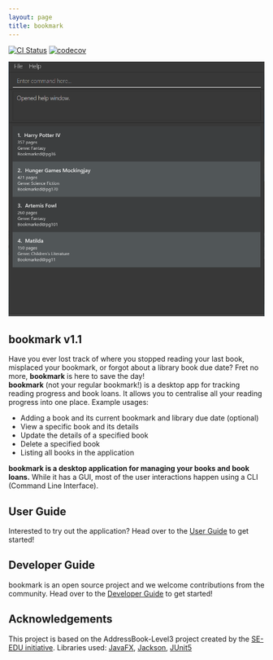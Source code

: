 ```yaml
---
layout: page
title: bookmark
---
```


[![CI Status](https://github.com/se-edu/addressbook-level3/workflows/Java%20CI/badge.svg)](https://github.com/se-edu/addressbook-level3/actions)
[![codecov](https://codecov.io/gh/se-edu/addressbook-level3/branch/master/graph/badge.svg)](https://codecov.io/gh/se-edu/addressbook-level3)

![Ui](images/Ui.png)

## bookmark v1.1
Have you ever lost track of where you stopped reading your last book, misplaced your bookmark, or forgot about a library book due date?
Fret no more, **bookmark** is here to save the day!<br>
**bookmark** (not your regular bookmark!) is a desktop app for tracking reading progress and book loans. It allows you to centralise all your
reading progress into one place.
Example usages:
* Adding a book and its current bookmark and library due date (optional)
* View a specific book and its details
* Update the details of a specified book
* Delete a specified book
* Listing all books in the application

**bookmark is a desktop application for managing your books and book loans.** While it has a GUI, most of the user interactions happen using a CLI (Command Line Interface).

## User Guide
Interested to try out the application? Head over to the [User Guide](https://ay2021s1-cs2103t-f13-2.github.io/tp/UserGuide.html)
to get started!
## Developer Guide
bookmark is an open source project and we welcome contributions from the community. Head over to the
[Developer Guide](https://ay2021s1-cs2103t-f13-2.github.io/tp/DeveloperGuide.html) to get started!
## Acknowledgements
This project is based on the AddressBook-Level3 project created by the [SE-EDU initiative](https://se-education.org).
Libraries used: [JavaFX](https://openjfx.io/), [Jackson](https://github.com/FasterXML/jackson), [JUnit5](https://github.com/junit-team/junit5)
